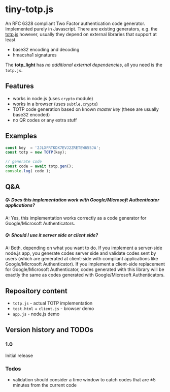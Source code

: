 # tiny-totp.js

An RFC 6328 compliant Two Factor authentication code generator. Implemented purely in Javascript.
There are existing generators, e.g. the [totp.js](https://github.com/wuyanxin/totp.js) however, usually
they depend on external libraries that support at least
* base32 encoding and decoding
* hmacsha1 signatures

The **totp_light** has *no additional external dependencies*, all you need is the `totp.js`.

## Features

* works in node.js (uses `crypto` module)
* works in a browser (uses `subtle.crypto`)
* TOTP code generation based on known *master key* (these are usually base32 encoded)
* no QR codes or any extra stuff

## Examples

```javascript
const key  = '2JLXFRTKDX7EVJ2ZRETEW655JA';
const totp = new TOTP(key);

// generate code
const code = await totp.gen();
console.log( code );
```

## Q&A

##### Q: Does this implementation work with Google/Microsoft Authenticator applications?

A: Yes, this implementation works correctly as a code generator for Google/Microsoft Authenticators. 

##### Q: Should I use it server side or client side?

A: Both, depending on what you want to do. If you implement a server-side node.js app, you generate codes
server side and validate codes sent by users (which are generated at client-side with compliant applications
like Google/Microsoft Authenticator). If you implement a client-side replacement for Google/Microsoft
Authenticator, codes generated with this library will be exactly the same as codes generated with
Google/Microsoft Authenticators.

## Repository content

* `totp.js` - actual TOTP implementation
* `test.html` + `client.js` - browser demo
* `app.js` - node.js demo

## Version history and TODOs

### 1.0

Initial release

### Todos

* validation should consider a time window to catch codes that are ±5 minutes from the current code